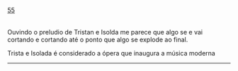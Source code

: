 [55](https://github.com/guilhermeprokisch/ideias/issues/55) 
###### 

Ouvindo o preludio de Tristan e Isolda me parece que algo se e vai cortando e cortando até o ponto que algo se explode ao final.


Trista e Isolada é considerado a ópera que inaugura a música moderna

-------------------------------------------------------------------------------

